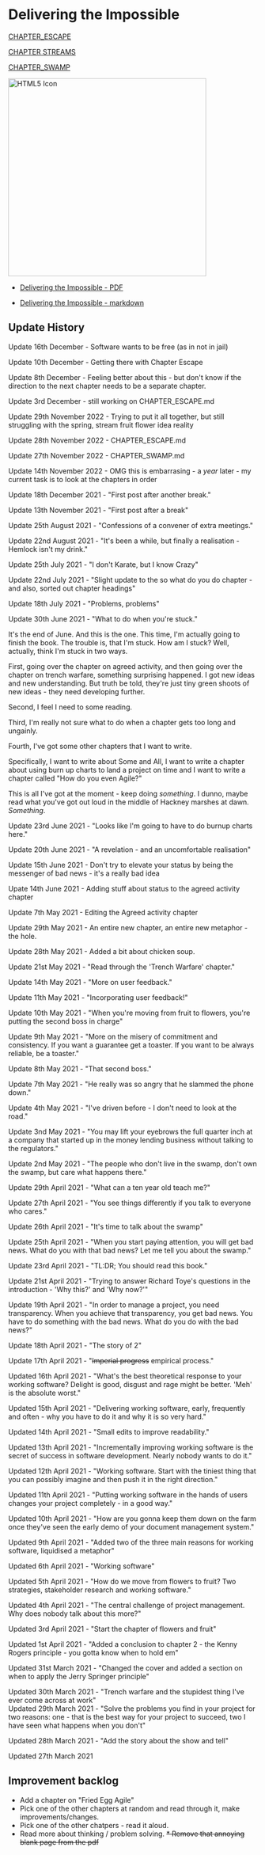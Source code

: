 # Delivering the Impossible

[CHAPTER_ESCAPE](CHAPTER_ESCAPE.md)

[CHAPTER STREAMS](CHAPTER_STREAMS.md)

[CHAPTER_SWAMP](CHAPTER_SWAMP.md)

<img src="cover.png" alt="HTML5 Icon" width="400">
<br>

* [Delivering the Impossible - PDF](dti.pdf)

* [Delivering the Impossible - markdown](dti.md)

## Update History
Update 16th December - Software wants to be free (as in not in jail)

Update 10th December - Getting there with Chapter Escape

Update 8th December - Feeling better about this - but don't know if the direction to the next chapter needs to be a separate chapter.

Update 3rd December - still working on CHAPTER_ESCAPE.md

Update 29th November 2022 - Trying to put it all together, but still struggling with the spring, stream fruit flower idea reality

Update 28th November 2022 - CHAPTER_ESCAPE.md

Update 27th November 2022 - CHAPTER_SWAMP.md

Update 14th November 2022 - OMG this is embarrasing - a *year* later - my current task is to look at the chapters in order 

Update 18th December 2021 - "First post after another break."

Update 13th November 2021 - "First post after a break"

Update 25th August 2021 - "Confessions of a convener of extra meetings."

Update 22nd August 2021 - "It's been a while, but finally a realisation - Hemlock isn't my drink."

Update 25th July 2021 - "I don't Karate, but I know Crazy"

Update 22nd July 2021 - "Slight update to the so what do you do chapter - and also, sorted out chapter headings"

Update 18th July 2021 - "Problems, problems"

Update 30th June 2021 - "What to do when you're stuck."

It's the end of June. And this is the one. This time, I'm actually going to finish the book. The trouble is, that I'm stuck. How am I stuck? Well, actually, think I'm stuck in two ways.

First, going over the chapter on agreed activity, and then going over the chapter on trench warfare, something surprising happened. I got new ideas and new understanding. But truth be told, they're just tiny green shoots of new ideas - they need developing further.

Second, I feel I need to some reading.

Third, I'm really not sure what to do when a chapter gets too long and ungainly.

Fourth, I've got some other chapters that I want to write. 

Specifically, I want to write about Some and All, I want to write a chapter about using burn up charts to land a project on time and I want to write a chapter called "How do you even Agile?"

This is all I've got at the moment - keep doing *something*. I dunno, maybe read what you've got out loud in the middle of Hackney marshes at dawn. *Something*.



Update 23rd June 2021 - "Looks like I'm going to have to do burnup charts here."

Update 20th June 2021 - "A revelation  - and an uncomfortable realisation"

Update 15th June 2021 - Don't try to elevate your status by being the messenger of bad news - it's a really bad idea

Upate 14th June 2021 - Adding stuff about status to the agreed activity chapter

Update 7th May 2021 - Editing the Agreed activity chapter

Update 29th May 2021 - An entire new chapter, an entire new metaphor - the hole.

Update 28th May 2021 - Added a bit about chicken soup.

Update 21st May 2021 - "Read through the 'Trench Warfare' chapter."

Update 14th May 2021 - "More on user feedback."

Update 11th May 2021 - "Incorporating user feedback!"

Update 10th May 2021 - "When you're moving from fruit to flowers, you're putting the second boss in charge"

Update 9th May 2021 - "More on the misery of commitment and consistency. If you want a guarantee get a toaster. If you want to be always reliable, be a toaster."

Update 8th May 2021 - "That second boss."

Update 7th May 2021 - "He really was so angry that he slammed the phone down."

Update 4th May 2021 - "I've driven before - I don't need to look at the road."

Update 3nd May 2021 - "You may lift your eyebrows the full quarter inch at a company that started up in the money lending business without talking to the regulators."

Update 2nd May 2021 - "The people who don't live in the swamp, don't own the swamp, but care what happens there."

Update 29th April 2021 - "What can a ten year old teach me?"

Update 27th April 2021 - "You see things differently if you talk to everyone who cares."

Update 26th April 2021 - "It's time to talk about the swamp"

Update 25th April 2021 - "When you start paying attention, you will get bad news. What do you with that bad news? Let me tell you about the swamp."

Update 23rd April 2021 - "TL:DR; You should read this book."

Update 21st April 2021 - "Trying to answer Richard Toye's questions in the introduction - 'Why this?' and 'Why now?'"

Update 19th April 2021 - "In order to manage a project, you need transparency. When you achieve that transparency, you get bad news. You have to do something with the bad news. What do you do with the bad news?"

Update 18th April 2021 - "The story of 2"

Update 17th April 2021 - "~~Imperial progress~~ empirical process."

Updated 16th April 2021 - "What's the best theoretical response to your working software? Delight is good, disgust and rage might be better. 'Meh' is the absolute worst."

Updated 15th April 2021 - "Delivering working software, early, frequently and often - why you have to do it and why it is so very hard."

Updated 14th April 2021 - "Small edits to improve readability."

Updated 13th April 2021 - "Incrementally improving working software is the secret of success in software development. Nearly nobody wants to do it."

Updated 12th April 2021 - "Working software. Start with the tiniest thing that you can possibly imagine and then push it in the right direction."

Updated 11th April 2021 - "Putting working software in the hands of users changes your project completely - in a good way."

Updated 10th April 2021 - "How are you gonna keep them down on the farm once they've seen the early demo of your document management system."

Updated 9th April 2021 - "Added two of the three main reasons for working software, liquidised a metaphor"

Updated 6th April 2021 - "Working software"

Updated 5th April 2021 - "How do we move from flowers to fruit? Two strategies, stakeholder research and working software."

Updated 4th April 2021 - "The central challenge of project management. Why does nobody talk about this more?"

Updated 3rd April 2021 - "Start the chapter of flowers and fruit"

Updated 1st April 2021 - "Added a conclusion to chapter 2 - the Kenny Rogers principle - you gotta know when to hold em"

Updated 31st March 2021 - "Changed the cover and added a section on when to apply the Jerry Springer principle"

Updated 30th March 2021 - "Trench warfare and the stupidest thing I've ever come across at work"
<br/>
Updated 29th March 2021 - "Solve the problems you find in your project for two reasons: one - that is the best way for your project to succeed, two I have seen what happens when you don't"

Updated 28th March 2021 - "Add the story about the show and tell"

Updated 27th March 2021

## Improvement backlog
* Add a chapter on "Fried Egg Agile"
* Pick one of the other chapters at random and read through it, make improvements/changes.
* Pick one of the other chatpers - read it aloud.
* Read more about thinking / problem solving.
<s>* Remove that annoying blank page from the pdf</s>
